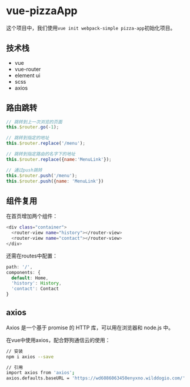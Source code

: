 # vue-pizzaApp

这个项目中，我们使用`vue init webpack-simple pizza-app`初始化项目。

## 技术栈

* vue
* vue-router
* element ui
* scss
* axios

## 路由跳转

```js
// 跳转到上一次浏览的页面
this.$router.go(-1);

// 跳转到指定的地址
this.$router.replace('/menu');

// 跳转到指定路由的名字下的地址
this.$router.replace({name:'MenuLink'});

// 通过push跳转
this.$router.push('/menu');
this.$router.push({name: 'MenuLink'})
```

## 组件复用

在首页增加两个组件：
```bash
<div class="container">
  <router-view name="history"></router-view>
  <router-view name="contact"></router-view>
</div>
```

还需在routes中配置：
```js
path: '/',
components: {
  default: Home,
  'history': History,
  'contact': Contact
}
```

## axios

Axios 是一个基于 promise 的 HTTP 库，可以用在浏览器和 node.js 中。

在vue中使用axios，配合野狗通信云的使用：
```bash
// 安装
npm i axios --save

// 引用
import axios from 'axios';
axios.defaults.baseURL = 'https://wd6086063450enyxno.wilddogio.com/'
```


